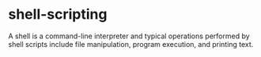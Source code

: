 # shell-scripting
A shell is a command-line interpreter and typical operations performed by shell scripts include file manipulation, program execution, and printing text.
